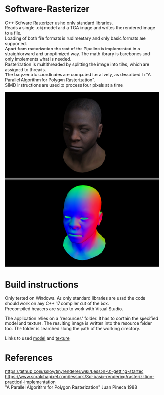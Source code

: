 # Software-Rasterizer

C++ Sofware Rasterizer using only standard libraries.  
Reads a single .obj model and a TGA image and writes the rendered image to a file.  
Loading of both file formats is rudimentary and only basic formats are supported.  
Apart from rasterization the rest of the Pipeline is implemented in a straighforward and unoptimized way. The math library is barebones and only implements what is needed.    
Rasterization is multithreaded by splitting the image into tiles, which are assigned to threads.  
The baryzentric coordinates are computed iteratively, as described in "A Parallel Algorithm for Polygon Rasterization".  
SIMD instructions are used to process four pixels at a time.

![](images/render.jpeg)
![](images/renderNormal.jpeg)

# Build instructions
Only tested on Windows. As only standard libraries are used the code should work on any C++ 17 compiler out of the box.  
Precompiled headers are setup to work with Visual Studio.  

The application relies on a "resources" folder. It has to contain the specified model and texture. The resulting image is written into the resource folder too. The folder is searched along the path of the working directory.  

Links to used [model](https://github.com/ssloy/tinyrenderer/blob/f6fecb7ad493264ecd15e230411bfb1cca539a12/obj/african_head.obj) and [texture](https://github.com/ssloy/tinyrenderer/raw/master/obj/african_head/african_head_diffuse.tga)  

# References
https://github.com/ssloy/tinyrenderer/wiki/Lesson-0:-getting-started  
https://www.scratchapixel.com/lessons/3d-basic-rendering/rasterization-practical-implementation  
"A Parallel Algorithm for Polygon Rasterization" Juan Pineda 1988  
